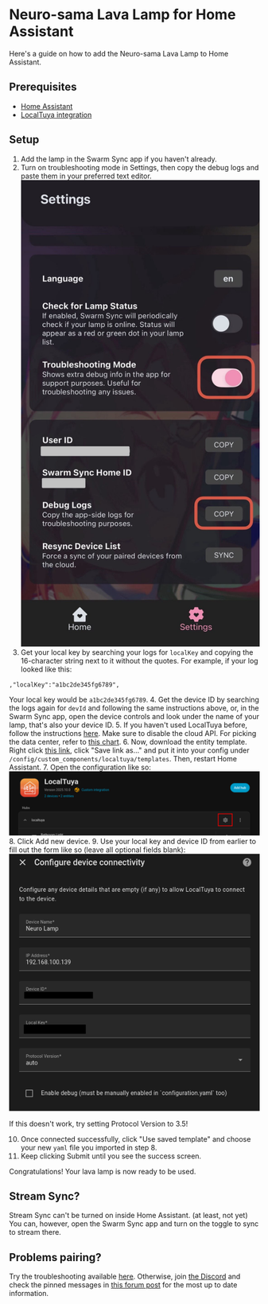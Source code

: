 # Neuro-sama Lava Lamp for Home Assistant

Here's a guide on how to add the Neuro-sama Lava Lamp to Home Assistant.

## Prerequisites

- [Home Assistant](https://home-assistant.io)
- [LocalTuya integration](https://github.com/xZetsubou/hass-localtuya/)

## Setup

1. Add the lamp in the Swarm Sync app if you haven't already.
2. Turn on troubleshooting mode in Settings, then copy the debug logs and paste them in your preferred text editor.
![Troubleshooting mode](./assets/step2.jpeg)
3. Get your local key by searching your logs for `localKey` and copying the 16-character string next to it without the quotes. For example, if your log looked like this:
```
,"localKey":"a1bc2de345fg6789",
```
Your local key would be `a1bc2de345fg6789`.
4. Get the device ID by searching the logs again for `devId` and following the same instructions above, or, in the Swarm Sync app, open the device controls and look under the name of your lamp, that's also your device ID.
5. If you haven't used LocalTuya before, follow the instructions [here](https://xzetsubou.github.io/hass-localtuya/usage/installation/). Make sure to disable the cloud API. For picking the data center, refer to [this chart](https://github.com/tuya/tuya-home-assistant/blob/main/docs/regions_dataCenters.md).
6. Now, download the entity template. Right click [this link](https://github.com/IceBotYT/ha-neuro-lamp/raw/refs/heads/main/assets/Neuro_Lamp.yaml), click "Save link as..." and put it into your config under `/config/custom_components/localtuya/templates`. Then, restart Home Assistant.
7. Open the configuration like so:
![Configuration menu for LocalTuya](./assets/step8.png)
8. Click Add new device.
9. Use your local key and device ID from earlier to fill out the form like so (leave all optional fields blank):
![LocalTuya configuration](./assets/step12.png)

If this doesn't work, try setting Protocol Version to 3.5!

10. Once connected successfully, click "Use saved template" and choose your new `yaml` file you imported in step 8.
11. Keep clicking Submit until you see the success screen.

Congratulations! Your lava lamp is now ready to be used.

## Stream Sync?

Stream Sync can't be turned on inside Home Assistant. (at least, not yet) You can, however, open the Swarm Sync app and turn on the toggle to sync to stream there.

## Problems pairing?

Try the troubleshooting available [here](https://swarmsync.app/support.html). Otherwise, join [the Discord](https://discord.gg/neurosama) and check the pinned messages in [this forum post](https://discord.com/channels/574720535888396288/1426970657631113376) for the most up to date information.
